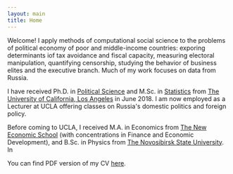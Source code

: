 ```yaml
---
layout: main
title: Home
---
```


Welcome! I apply methods of computational social science to the problems of political economy of poor and middle-income countries: exporing determinants iof tax avoidance and fiscal capacity, measuring electoral manipulation, quantifying censorship, studying the behavior of business elites and the executive branch. Much of my work focuses on data from Russia.

I have received Ph.D. in [Political Science](http://polisci.ucla.edu/) and M.Sc. in [Statistics](http://statistics.ucla.edu/) from [The University of California, Los Angeles](http://www.ucla.edu/) in June 2018.  I am now employed as a Lecturer at UCLA offering classes on Russia's domestic politics and foreign policy.

Before coming to UCLA, I received M.A. in Economics from [The New Economic School](https://www.nes.ru/en/home/?lang=en) (with concentrations in Finance and Economic Development), and B.Sc. in Physics from [The Novosibirsk State University](https://english.nsu.ru/). In

You can find PDF version of my CV [here](assets/ananyevcv.pdf).
